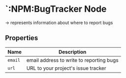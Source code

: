 # `:NPM:BugTracker Node  
  
->  represents information about where to report bugs
  
  
## Properties  
  
| Name    | Description                              |
| ------- | ---------------------------------------- |
| `email` | email address to write to reporting bugs |
| `url`   | URL to your project's issue tracker      |
